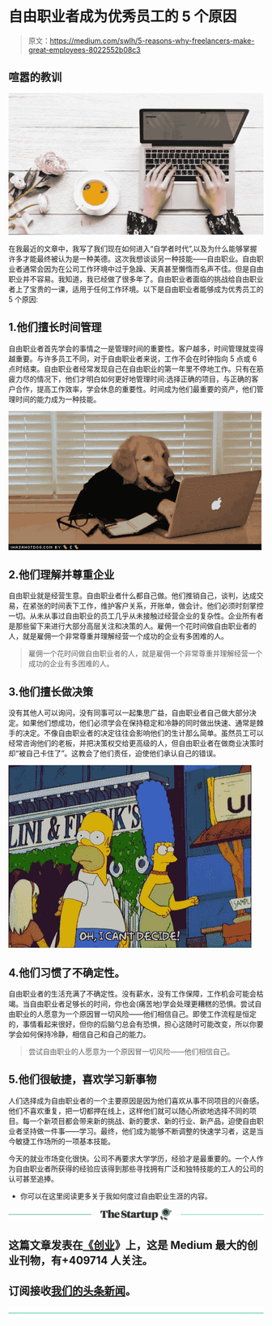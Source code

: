 # 自由职业者成为优秀员工的 5 个原因

> 原文：<https://medium.com/swlh/5-reasons-why-freelancers-make-great-employees-8022552b08c3>

## 喧嚣的教训

![](img/c708cfd2785da9e15ef760d8d7c81d9e.png)

在我最近的文章中，我写了我们现在如何进入“自学者时代”,以及为什么能够掌握许多才能最终被认为是一种美德。这次我想谈谈另一种技能——自由职业。自由职业者通常会因为在公司工作环境中过于急躁、天真甚至懒惰而名声不佳。但是自由职业并不容易。我知道，我已经做了很多年了。自由职业者面临的挑战给自由职业者上了宝贵的一课，适用于任何工作环境。以下是自由职业者能够成为优秀员工的 5 个原因:

## 1.他们擅长时间管理

自由职业者首先学会的事情之一是管理时间的重要性。客户越多，时间管理就变得越重要。与许多员工不同，对于自由职业者来说，工作不会在时钟指向 5 点或 6 点时结束。自由职业者经常发现自己在自由职业的第一年里不停地工作。只有在筋疲力尽的情况下，他们才明白如何更好地管理时间:选择正确的项目，与正确的客户合作，提高工作效率，学会休息的重要性。时间成为他们最重要的资产，他们管理时间的能力成为一种技能。

![](img/c9fc5d4987cdee374db64b9808464387.png)

## 2.他们理解并尊重企业

自由职业就是经营生意。自由职业者什么都自己做。他们推销自己，谈判，达成交易，在紧张的时间表下工作，维护客户关系，开账单，做会计。他们必须时刻掌控一切。从未从事过自由职业的员工几乎从未接触过经营企业的复杂性。企业所有者是那些留下来进行大部分高层关注和决策的人。雇佣一个花时间做自由职业者的人，就是雇佣一个非常尊重并理解经营一个成功的企业有多困难的人。

> 雇佣一个花时间做自由职业者的人，就是雇佣一个非常尊重并理解经营一个成功的企业有多困难的人。

## 3.他们擅长做决策

没有其他人可以询问，没有同事可以一起集思广益，自由职业者自己做大部分决定。如果他们想成功，他们必须学会在保持稳定和冷静的同时做出快速、通常是棘手的决定。不像自由职业者的决定往往会影响他们的生计那么简单。虽然员工可以经常咨询他们的老板，并把决策权交给更高级的人，但自由职业者在做商业决策时却“被自己卡住了”。这教会了他们责任，迫使他们承认自己的错误。

![](img/290429ba7e44bdec4cb14d2258834c81.png)

## 4.他们习惯了不确定性。

自由职业者的生活充满了不确定性。没有薪水，没有工作保障，工作机会可能会枯竭。当自由职业者足够长的时间，你也会(痛苦地)学会处理更糟糕的恐惧。尝试自由职业的人愿意为一个原因冒一切风险——他们相信自己。即使工作流程是恒定的，事情看起来很好，但你的后脑勺总会有恐惧，担心这随时可能改变，所以你要学会如何保持冷静，相信自己和自己的能力。

> 尝试自由职业的人愿意为一个原因冒一切风险——他们相信自己。

## 5.他们很敏捷，喜欢学习新事物

人们选择成为自由职业者的一个主要原因是因为他们喜欢从事不同项目的兴奋感。他们不喜欢重复，把一切都押在线上，这样他们就可以随心所欲地选择不同的项目。每一个新项目都会带来新的挑战、新的要求、新的行业、新产品，迫使自由职业者坚持做一件事——学习。最终，他们成为能够不断调整的快速学习者，这是当今敏捷工作场所的一项基本技能。

今天的就业市场变化很快。公司不再要求大学学历，经验才是最重要的。一个人作为自由职业者所获得的经验应该得到那些寻找拥有广泛和独特技能的工人的公司的认可甚至追捧。

*   你可以在这里阅读更多关于我如何度过自由职业生涯的内容。

[![](img/308a8d84fb9b2fab43d66c117fcc4bb4.png)](https://medium.com/swlh)

## 这篇文章发表在[《创业](https://medium.com/swlh)》上，这是 Medium 最大的创业刊物，有+409714 人关注。

## 订阅接收[我们的头条新闻](http://growthsupply.com/the-startup-newsletter/)。

[![](img/b0164736ea17a63403e660de5dedf91a.png)](https://medium.com/swlh)